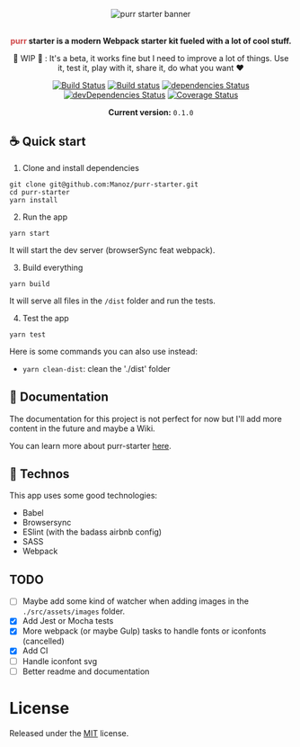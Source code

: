 <p align="center">
  <img src="https://i.imgur.com/Wcx8so9.png" align="center" alt="purr starter banner"/>
</p>

<br />

<div align="center">
  <strong><span style="color: #cf4647;">purr</span> starter is a modern Webpack starter kit fueled with a lot of cool stuff.</strong>

  <p>🚧 WIP 🚧 : It's a beta, it works fine but I need to improve a lot of things. Use it, test it, play with it, share it, do what you want ❤️</p>
</div>

<div align="center">

[![Build Status](https://travis-ci.com/Manoz/purr-starter.svg?token=fV1pgutnXPjejYrLnsBw&branch=master)](https://travis-ci.com/Manoz/purr-starter)
[![Build status](https://ci.appveyor.com/api/projects/status/ddqbl7ts07ly5go0?svg=true)](https://ci.appveyor.com/project/Manoz/purr-starter)
[![dependencies Status](https://david-dm.org/manoz/purr-starter/status.svg)](https://david-dm.org/manoz/purr-starter)
[![devDependencies Status](https://david-dm.org/manoz/purr-starter/dev-status.svg)](https://david-dm.org/manoz/purr-starter?type=dev)
[![Coverage Status](https://coveralls.io/repos/github/Manoz/purr-starter/badge.svg?branch=master)](https://coveralls.io/github/Manoz/purr-starter?branch=master)

**Current version:** `0.1.0`
</div>

## ☕️ Quick start

1. Clone and install dependencies
```
git clone git@github.com:Manoz/purr-starter.git
cd purr-starter
yarn install
```

2. Run the app
```
yarn start
```

It will start the dev server (browserSync feat webpack).

3. Build everything
```
yarn build
```

It will serve all files in the `/dist` folder and run the tests.

4. Test the app
```
yarn test
```

Here is some commands you can also use instead:

* `yarn clean-dist`: clean the './dist' folder

## 📖 Documentation

The documentation for this project is not perfect for now but I'll add more content in the future and maybe a Wiki.

You can learn more about purr-starter [here](./docs/README.md).

## 🚎 Technos

This app uses some good technologies:

* Babel
* Browsersync
* ESlint (with the badass airbnb config)
* SASS
* Webpack


## TODO

  * [ ] Maybe add some kind of watcher when adding images in the `./src/assets/images` folder.
  * [x] Add Jest or Mocha tests
  * [x] More webpack (or maybe Gulp) tasks to handle fonts or iconfonts (cancelled)
  * [x] Add CI
  * [ ] Handle iconfont svg
  * [ ] Better readme and documentation

# License
Released under the [MIT](./LICENSE) license.